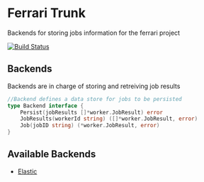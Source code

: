 
# Ferrari Trunk

Backends for storing jobs information for the ferrari project

[![Build Status](https://travis-ci.org/ottogiron/ferraritrunk.svg?branch=master)](https://travis-ci.org/ottogiron/ferraritrunk)

## Backends

Backends are in charge of storing and retreiving job results

```go
//Backend defines a data store for jobs to be persisted
type Backend interface {
    Persist(jobResults []*worker.JobResult) error
    JobResults(workerId string) ([]*worker.JobResult, error)
    Job(jobID string) (*worker.JobResult, error)
}
```

## Available Backends

* [Elastic](backend/elastic)
